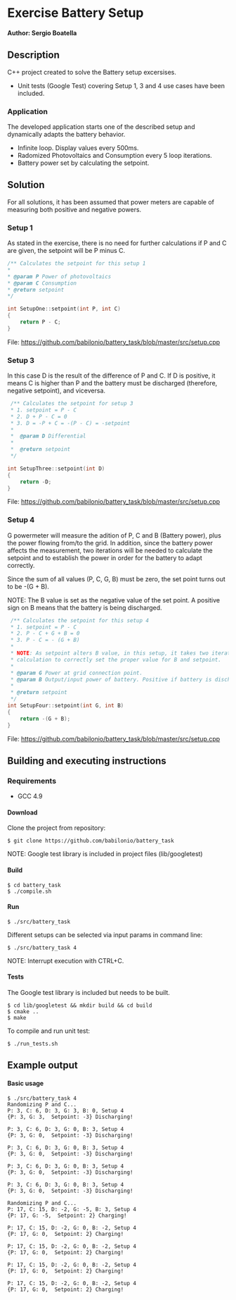 
# Exercise Battery Setup

#### Author: Sergio Boatella
## Description
C++ project created to solve the Battery setup excersises.
- Unit tests (Google Test) covering Setup 1, 3 and 4 use cases have been included.
### Application
The developed application starts one of the described setup and dynamically adapts the battery behavior.
- Infinite loop. Display values every 500ms.
- Radomized Photovoltaics and Consumption every 5 loop iterations.
- Battery power set by calculating the setpoint.

## Solution
For all solutions, it has been assumed that power meters are capable of measuring both positive and negative powers.
### Setup 1
As stated in the exercise, there is no need for further calculations if P and C are given, the setpoint will be P minus C.
```c++
/** Calculates the setpoint for this setup 1
*
* @param P Power of photovoltaics
* @param C Consumption
* @return setpoint
*/

int SetupOne::setpoint(int P, int C)
{
	return P - C;
}
```
File: https://github.com/babilonio/battery_task/blob/master/src/setup.cpp

### Setup 3
In this case D is the result of the difference of P and C. If D is positive, it means C is higher than P and the battery must be discharged (therefore, negative setpoint), and viceversa.
```c++
 /** Calculates the setpoint for setup 3
 * 1. setpoint = P - C
 * 2. D + P - C = 0
 * 3. D = -P + C = -(P - C) = -setpoint
 * 
 *  @param D Differential
 *  
 *  @return setpoint
 */

int SetupThree::setpoint(int D)
{
    return -D;
}
```
File: https://github.com/babilonio/battery_task/blob/master/src/setup.cpp

### Setup 4
G powermeter will measure the adition of P, C and B (Battery power), plus the power flowing from/to the grid.
In addition, since the battery power affects the measurement, two iterations will be needed to calculate the setpoint and to establish the power in order for the battery to adapt correctly.

Since the sum of all values (P, C, G, B) must be zero, the set point turns out to be -(G + B).

NOTE: The B value is set as the negative value of the set point. A positive sign on B means that the battery is being discharged.

```c++
 /** Calculates the setpoint for this setup 4
 * 1. setpoint = P - C
 * 2. P - C + G + B = 0
 * 3. P - C = - (G + B)
 *
 * NOTE: As setpoint alters B value, in this setup, it takes two iterations of setpoint
 * calculation to correctly set the proper value for B and setpoint.
 *
 * @param G Power at grid connection point.
 * @param B Output/input power of battery. Positive if battery is discharging.
 *  
 * @return setpoint
 */
int SetupFour::setpoint(int G, int B)
{
    return -(G + B);
}
```
File: https://github.com/babilonio/battery_task/blob/master/src/setup.cpp

## Building and executing instructions
### Requirements
- GCC 4.9

#### Download
Clone the project from repository:
```console
$ git clone https://github.com/babilonio/battery_task
```
NOTE: Google test library is included in project files (lib/googletest)

#### Build
```console
$ cd battery_task
$ ./compile.sh
```
#### Run
```console
$ ./src/battery_task
```
Different setups can be selected via input params in command line:
```console
$ ./src/battery_task 4
```
NOTE: Interrupt execution with CTRL+C.
#### Tests
The Google test library is included but needs to be built.

```console
$ cd lib/googletest && mkdir build && cd build
$ cmake ..
$ make
```
To compile and run unit test:
```console
$ ./run_tests.sh
```

## Example output

#### Basic usage
```console
$ ./src/battery_task 4
Randomizing P and C...
P: 3, C: 6, D: 3, G: 3, B: 0, Setup 4
{P: 3, G: 3,  Setpoint: -3} Discharging!

P: 3, C: 6, D: 3, G: 0, B: 3, Setup 4
{P: 3, G: 0,  Setpoint: -3} Discharging!

P: 3, C: 6, D: 3, G: 0, B: 3, Setup 4
{P: 3, G: 0,  Setpoint: -3} Discharging!

P: 3, C: 6, D: 3, G: 0, B: 3, Setup 4
{P: 3, G: 0,  Setpoint: -3} Discharging!

P: 3, C: 6, D: 3, G: 0, B: 3, Setup 4
{P: 3, G: 0,  Setpoint: -3} Discharging!

Randomizing P and C...
P: 17, C: 15, D: -2, G: -5, B: 3, Setup 4
{P: 17, G: -5,  Setpoint: 2} Charging!

P: 17, C: 15, D: -2, G: 0, B: -2, Setup 4
{P: 17, G: 0,  Setpoint: 2} Charging!

P: 17, C: 15, D: -2, G: 0, B: -2, Setup 4
{P: 17, G: 0,  Setpoint: 2} Charging!

P: 17, C: 15, D: -2, G: 0, B: -2, Setup 4
{P: 17, G: 0,  Setpoint: 2} Charging!

P: 17, C: 15, D: -2, G: 0, B: -2, Setup 4
{P: 17, G: 0,  Setpoint: 2} Charging!
```

